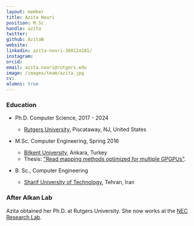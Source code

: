 ```yaml
---
layout: member
title: Azita Nouri
position: M.Sc. 
handle: azita
twitter:
github: AzitaN
website: 
linkedin: azita-nouri-36012a181/
instagram:
orcid: 
email: azita.nouri@rutgers.edu
image: /images/team/azita.jpg
cv: 
alumni: true
---
```


### Education

- Ph.D. Computer Science, 2017 - 2024 
  - [Rutgers University](https://www.cs.rutgers.edu/), Piscataway, NJ, United States

- M.Sc. Computer Engineering, Spring 2016
  - [Bilkent University](http://www.cs.bilkent.edu.tr/), Ankara, Turkey
  - Thesis: ["Read mapping methods optimized for multiple GPGPUs"](https://tez.yok.gov.tr/UlusalTezMerkezi/TezGoster?key=cbOXH84ZayrLjc0tI-QXKm313zgDPsXWtY4hu-zFKttUPjEhkljul_iHa_DlIvfC).

- B. Sc., Computer Engineering
  - [Sharif University of Technology](http://ce.sharif.edu/), Tehran, Iran

### After Alkan Lab

Azita obtained her Ph.D. at Rutgers University. She now works at the [NEC Research Lab](https://www.nec-labs.com/research/optical-networking-sensing/people/).
